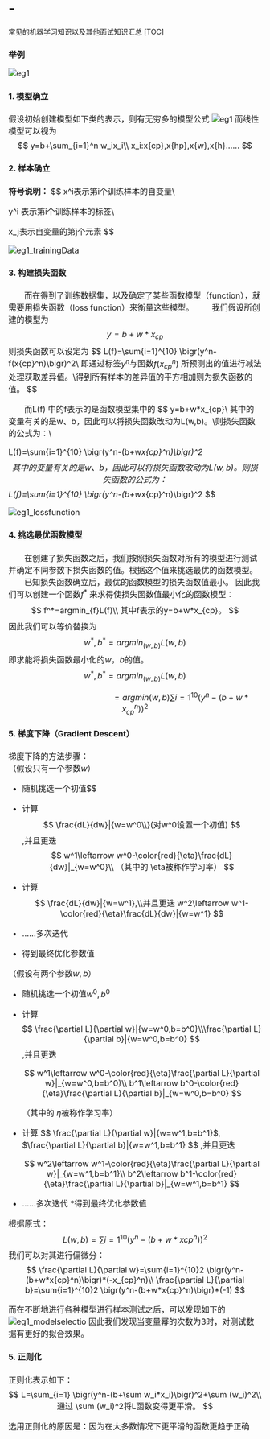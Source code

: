 # -
常见的机器学习知识以及其他面试知识汇总
[TOC]

### 举例

<font size="3">

![eg1](eg1.png)

#### 1. 模型确立
假设初始创建模型如下类的表示，则有无穷多的模型公式
![eg1](eg1_model.png)
而线性模型可以视为
$$
y=b+\sum_{i=1}^n w_ix_i\\
x_i:x{cp},x{hp},x{w},x{h}……
$$

#### 2. 样本确立
**符号说明：**
$$
x^i表示第i个训练样本的自变量\\

y^i 表示第i个训练样本的标签\\

x_j表示自变量的第j个元素
$$

![eg1_trainingData](eg1_trainingData.png)

#### 3. 构建损失函数
&nbsp;&nbsp;&nbsp;&nbsp;&nbsp;&nbsp;&nbsp;而在得到了训练数据集，以及确定了某些函数模型（function），就需要用损失函数（loss function）来衡量这些模型。
&nbsp;&nbsp;&nbsp;&nbsp;&nbsp;&nbsp;&nbsp;我们假设所创建的模型为
$$
y=b+w*x_{cp}
$$
​	则损失函数可以设定为
$$
L(f)=\sum{i=1}^{10} \bigr(y^n-f(x{cp}^n)\bigr)^2\\
即通过标签$y^n$与函数$f(x_{cp}^n)$ 所预测出的值进行减法处理获取差异值。\\得到所有样本的差异值的平方相加则为损失函数的值。
$$
&nbsp;&nbsp;&nbsp;&nbsp;&nbsp;&nbsp;

&nbsp;&nbsp;&nbsp;&nbsp;&nbsp;&nbsp;&nbsp;而L(f) 中的f表示的是函数模型集中的
$$
y=b+w*x_{cp}\\
其中的变量有关的是w、b，因此可以将损失函数改动为L(w,b)。\\则损失函数的公式为：\\

L(f)=\sum{i=1}^{10} \bigr(y^n-(b+w*x{cp}^n)\bigr)^2
$$
其中的变量有关的是w、b ，因此可以将损失函数改动为L(w,b)。则损失函数的公式为：
$$
L(f)=\sum{i=1}^{10} \bigr(y^n-(b+w*x{cp}^n)\bigr)^2
$$


![eg1_lossfunction](eg1_lossfunction.png)

#### 4. 挑选最优函数模型
&nbsp;&nbsp;&nbsp;&nbsp;&nbsp;&nbsp;&nbsp;在创建了损失函数之后，我们按照损失函数对所有的模型进行测试
并确定不同参数下损失函数的值。根据这个值来挑选最优的函数模型。<br>
&nbsp;&nbsp;&nbsp;&nbsp;&nbsp;&nbsp;&nbsp;已知损失函数确立后，最优的函数模型的损失函数值最小。
因此我们可以创建一个函数$f^*$ 来求得使损失函数值最小化的函数模型：
$$
f^*=argmin_{f}L(f)\\
其中f表示的y=b+w*x_{cp}。
$$
因此我们可以等价替换为
$$
w^*,b^*=argmin_{(w,b)}L(w,b)
$$
即求能将损失函数最小化的$w，b$的值。
$$
w^*,b^*=argmin_{(w,b)}L(w,b)
$$

$$
\qquad\quad\qquad\quad\qquad\qquad=argmin{(w,b)}\sum{i=1}^{10} \bigr(y^n-(b+w*x_{cp}^n)\bigr)^2
$$

#### 5. 梯度下降（Gradient Descent）
梯度下降的方法步骤：<br>
（假设只有一个参数$w$）
* 随机挑选一个初值$$

* 计算
  $$
  \frac{dL}{dw}|{w=w^0\\}(对w^0设置一个初值)
  $$
  ,并且更迭 
  $$
  w^1\leftarrow w^0-\color{red}{\eta}\frac{dL}{dw}|_{w=w^0}\\
   （其中的 \eta被称作学习率）
  $$

  

* 计算
  $$
  \frac{dL}{dw}|{w=w^1},\\并且更迭 w^2\leftarrow w^1-\color{red}{\eta}\frac{dL}{dw}|{w=w^1}
  $$

* ……多次迭代

* 得到最终优化参数值

（假设有两个参数$w,b$）
* 随机挑选一个初值$w^0,b^0$

* 计算
  $$
  \frac{\partial L}{\partial w}|{w=w^0,b=b^0}\\\frac{\partial L}{\partial b}|{w=w^0,b=b^0}
  $$
  ,并且更迭<br>
  
  $$
  w^1\leftarrow w^0-\color{red}{\eta}\frac{\partial L}{\partial w}|_{w=w^0,b=b^0}\\
  b^1\leftarrow b^0-\color{red}{\eta}\frac{\partial L}{\partial b}|_{w=w^0,b=b^0}
  $$
  

  （其中的 $\eta$被称作学习率）

* 计算 
  $$
  \frac{\partial L}{\partial w}|{w=w^1,b=b^1}$, $\frac{\partial L}{\partial b}|{w=w^1,b=b^1}
  $$
  ,并且更迭<br>


  $$
  w^2\leftarrow w^1-\color{red}{\eta}\frac{\partial L}{\partial w}|_{w=w^1,b=b^1}\\
  b^2\leftarrow b^1-\color{red}{\eta}\frac{\partial L}{\partial b}|_{w=w^1,b=b^1}
  $$

* ……多次迭代
  *得到最终优化参数值<br>

根据原式：
$$
L(w,b)=\sum{i=1}^{10} \bigr(y^n-(b+w*x{cp}^n)\bigr)^2
$$
我们可以对其进行偏微分：
$$
\frac{\partial L}{\partial w}=\sum{i=1}^{10}2 \bigr(y^n-(b+w*x{cp}^n)\bigr)*(-x_{cp}^n)\\
\frac{\partial L}{\partial b}=\sum{i=1}^{10}2 \bigr(y^n-(b+w*x{cp}^n)\bigr)*(-1)
$$


而在不断地进行各种模型进行样本测试之后，可以发现如下的
![eg1_modelselectio](eg1_modelselection.png)
因此我们发现当变量幂的次数为3时，对测试数据有更好的拟合效果。

#### 5. 正则化
正则化表示如下：
$$
L=\sum_{i=1} \bigr(y^n-(b+\sum w_i*x_i)\bigr)^2+\sum (w_i)^2\\
通过 \sum (w_i)^2将L函数变得更平滑。
$$

选用正则化的原因是：因为在大多数情况下更平滑的函数更趋于正确
